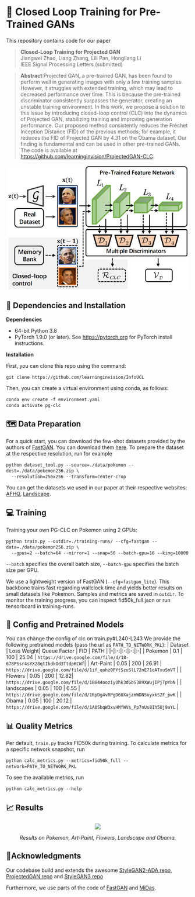 # 📖 Closed Loop Training for Pre-Trained GANs
This repository contains code for our paper 
>**Closed-Loop Training for Projected GAN**<br>
>Jiangwei Zhao, Liang Zhang, Lili Pan, Hongliang Li<br>
>IEEE Signal Processing Letters (submitted)<br>

>**Abstract**:Projected GAN, a pre-trained GAN, has been found to perform well in generating images with only a few training samples. However, it struggles with extended training, which may lead to decreased performance over time. This is because the pre-trained discriminator consistently surpasses the generator, creating an unstable training environment. In this work, we propose a solution to this issue by introducing closed-loop control (CLC) into the dynamics of Projected GAN, stabilizing training and improving generation performance. Our proposed method consistently reduces the Fréchet Inception Distance (FID) of the previous methods; for example, it reduces the FID of Projected GAN by 4.31 on the Obama dataset. Our finding is fundamental and can be used in other pre-trained GANs. The code is available at https://github.com/learninginvision/ProjectedGAN-CLC.
<div align=center>
<img align="middle" width="500" src="media/structure.png">
</div>

## 🔧 Dependencies and Installation
**Dependencies**
- 64-bit Python 3.8
- PyTorch 1.9.0 (or later). See https://pytorch.org for PyTorch install instructions.

**Installation**

First, you can clone this repo using the command:

```shell
git clone https://github.com/learninginvision/InfoUCL
```

Then, you can create a virtual environment using conda, as follows:
```shell
conda env create -f environment.yaml
conda activate pg-clc
```

## 🗺 Data Preparation
For a quick start, you can download the few-shot datasets provided by the authors of [FastGAN](https://github.com/odegeasslbc/FastGAN-pytorch). You can download them [here](https://drive.google.com/file/d/1aAJCZbXNHyraJ6Mi13dSbe7pTyfPXha0/view). To prepare the dataset at the respective resolution, run for example
```
python dataset_tool.py --source=./data/pokemon --dest=./data/pokemon256.zip \
  --resolution=256x256 --transform=center-crop
```
You can get the datasets we used in our paper at their respective websites: 
 [AFHQ](https://github.com/clovaai/stargan-v2), [Landscape](https://www.kaggle.com/arnaud58/landscape-pictures).

## 💻 Training 

Training your own PG-CLC on Pokemon using 2 GPUs:
```
python train.py --outdir=./training-runs/ --cfg=fastgan --data=./data/pokemon256.zip \
  --gpus=2 --batch=64 --mirror=1 --snap=50 --batch-gpu=16 --kimg=10000
```
```--batch``` specifies the overall batch size, ```--batch-gpu``` specifies the batch size per GPU.  

We use a lightweight version of FastGAN (```--cfg=fastgan_lite```). This backbone trains fast regarding wallclock
time and yields better results on small datasets like Pokemon.
Samples and metrics are saved in ```outdir```. To monitor the training progress, you can inspect fid50k_full.json or run tensorboard in training-runs.

## 🔧 Config and Pretrained Models ##
You can change the config of clc on train.py#L240-L243
We provide the following pretrained models (pass the url as `PATH_TO_NETWORK_PKL`):
| Dataset | Loss Weight| Queue Factor | FID | PATH |
|-|:-:|:-:|:-:|:-|
| Pokemon      |  0.1 | 100 | 25.04 | `https://drive.google.com/file/d/18-678PSsr4sYX28qtIkdkOd3TtdpKCWf`|
| Art-Paint |  0.05 | 200 | 26.91 | `https://drive.google.com/file/d/1if_qohz0PYtSzuSlL72nE71oATxuSmVT` |
| Flowers      |  0.05  | 200 | 12.82| `https://drive.google.com/file/d/1B844ooziyOhk3dGbS389XWujIPjTpYbN` |
| landscapes    |  0.05  | 100 | 6.55 | `https://drive.google.com/file/d/1RpDg4vRPgD6UXajzmWDNSuyxkS2F_pwK` |
| Obama        |  0.05  | 100 | 20.12 | `https://drive.google.com/file/d/1A0SbqW3xvHMfWVs_Pp7nUs8Ih5Uj9aYL` |

  
## 📊 Quality Metrics
Per default, ```train.py``` tracks FID50k during training. To calculate metrics for a specific network snapshot, run

```
python calc_metrics.py --metrics=fid50k_full --network=PATH_TO_NETWORK_PKL
```

To see the available metrics, run
```
python calc_metrics.py --help
```
## 📈 Results

<div align="center">
<img align="middle" width="500" src="media/result.png">

*Results on Pokemon, Art-Paint, Flowers, Landscape and Obama.*
</div>

## 📜Acknowledgments
Our codebase build and extends the awesome [StyleGAN2-ADA repo](https://github.com/NVlabs/stylegan2-ada-pytorch), [ProjectedGAN repo](https://github.com/autonomousvision/projected-gan) and [StyleGAN3 repo](https://github.com/NVlabs/stylegan3)

Furthermore, we use parts of the code of [FastGAN](https://github.com/odegeasslbc/FastGAN-pytorch) and [MiDas](https://github.com/isl-org/MiDaS).
